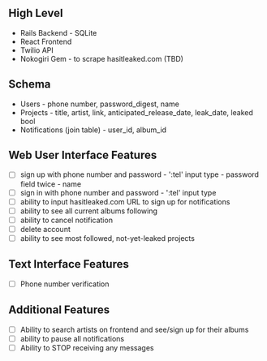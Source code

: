 ## High Level
+ Rails Backend - SQLite
+ React Frontend
+ Twilio API
+ Nokogiri Gem - to scrape hasitleaked.com (TBD)

## Schema
+ Users - phone number, password_digest, name
+ Projects - title, artist, link, anticipated_release_date, leak_date, leaked bool
+ Notifications (join table) - user_id, album_id

## Web User Interface Features
+ [ ] sign up with phone number and password - ':tel' input type - password field twice - name
+ [ ] sign in with phone number and password - ':tel' input type
+ [ ] ability to input hasitleaked.com URL to sign up for notifications
+ [ ] ability to see all current albums following
+ [ ] ability to cancel notification
+ [ ] delete account
+ [ ] ability to see most followed, not-yet-leaked projects

## Text Interface Features
+ [ ] Phone number verification

## Additional Features
+ [ ] Ability to search artists on frontend and see/sign up for their albums
+ [ ] ability to pause all notifications
+ [ ] Ability to STOP receiving any messages

